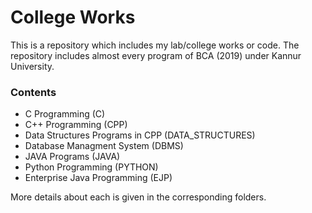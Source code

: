 # College Works

This is a repository which includes my lab/college works or code. The repository includes almost every program of BCA (2019) under Kannur University.

### Contents

- C Programming (C)
- C++ Programming (CPP)
- Data Structures Programs in CPP (DATA_STRUCTURES)
- Database Managment System (DBMS)
- JAVA Programs (JAVA)
- Python Programming (PYTHON)
- Enterprise Java Programming (EJP)

More details about each is given in the corresponding folders.

